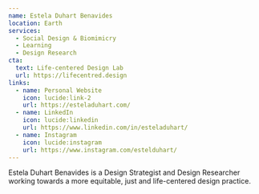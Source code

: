 ```yaml
---
name: Estela Duhart Benavides
location: Earth
services:
  - Social Design & Biomimicry
  - Learning
  - Design Research
cta:
  text: Life-centered Design Lab
  url: https://lifecentred.design
links:
  - name: Personal Website
    icon: lucide:link-2
    url: https://esteladuhart.com/
  - name: LinkedIn
    icon: lucide:linkedin
    url: https://www.linkedin.com/in/esteladuhart/
  - name: Instagram
    icon: lucide:instagram
    url: https://www.instagram.com/estelduhart/
---
```


Estela Duhart Benavides is a Design Strategist and Design Researcher working towards a more equitable, just and life-centered design practice.
